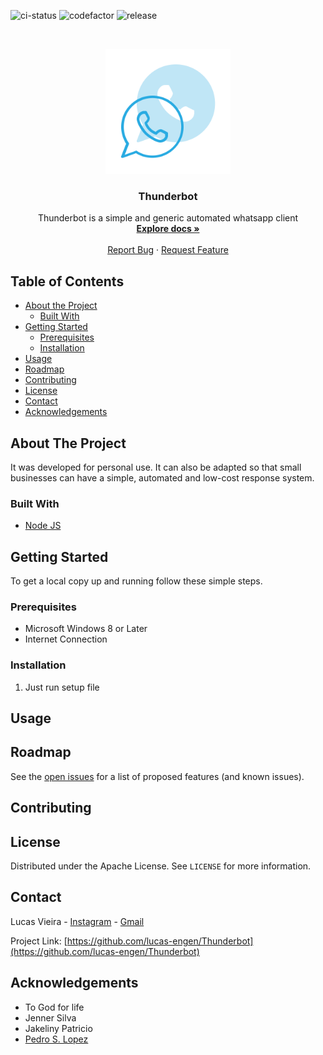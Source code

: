 <!--
*** Thanks for checking out this README Template. If you have a suggestion that would
*** make this better, please fork the libhack and create a pull request or simply open
*** an issue with the tag "enhancement".
*** Thanks again! Now go create something AMAZING! :D
***
***
***
*** To avoid retyping too much info. Do a search and replace for the following:
*** lucas-engen, libhack, __lucas.vmx, lucas.engen.cc@gmail.com
-->





<!-- PROJECT SHIELDS -->
<!--
*** I'm using markdown "reference style" links for readability.
*** Reference links are enclosed in brackets [ ] instead of parentheses ( ).
*** See the bottom of this document for the declaration of the reference variables
*** for contributors-url, forks-url, etc. This is an optional, concise syntax you may use.
*** https://www.markdownguide.org/basic-syntax/#reference-style-links
-->

<!-- MARKDOWN LINKS & IMAGES -->
<!-- https://www.markdownguide.org/basic-syntax/#reference-style-links -->

[Codefactor]: https://www.codefactor.io/repository/github/lucas-engen/thunderbot/badge?s=aa5850e2172e4d9479a3243a7d881bc2b66774b7
[nodeci-status]: https://github.com/lucas-engen/Thunderbot/workflows/Node.js%20CI/badge.svg
[release-ver]: https://img.shields.io/github/v/release/lucas-engen/thunderbot?color=orange

![ci-status][nodeci-status]
![codefactor][Codefactor]
![release][release-ver]

<!-- PROJECT LOGO -->
<br />
<p align="center">
  <a href="https://github.com/lucas-engen/Thunderbot">
    <img src="images/thunderbot_512_png.png" alt="Logo" width="200" height="200">
  </a>

  <h3 align="center">Thunderbot</h3>

  <p align="center">
    Thunderbot is a simple and generic automated whatsapp client
    <br />
    <a href="https://github.com/lucas-engen/Thunderbot"><strong>Explore docs »</strong></a>
    <br />
    <br />
    <a href="https://github.com/lucas-engen/Thunderbot">Report Bug</a>
    ·
    <a href="https://github.com/lucas-engen/Thunderbot">Request Feature</a>
  </p>
</p>



<!-- TABLE OF CONTENTS -->
## Table of Contents

* [About the Project](#about-the-project)
  * [Built With](#built-with)
* [Getting Started](#getting-started)
  * [Prerequisites](#prerequisites)
  * [Installation](#installation)
* [Usage](#usage)
* [Roadmap](#roadmap)
* [Contributing](#contributing)
* [License](#license)
* [Contact](#contact)
* [Acknowledgements](#acknowledgements)



<!-- ABOUT THE PROJECT -->
## About The Project

It was developed for personal use. It can also be adapted so that small businesses can have a simple, automated and low-cost response system.

### Built With


* [Node JS](https://nodejs.org/en/)


<!-- GETTING STARTED -->
## Getting Started

To get a local copy up and running follow these simple steps.

### Prerequisites

* Microsoft Windows 8 or Later
* Internet Connection

### Installation
 
1. Just run setup file

<!-- USAGE EXAMPLES -->
## Usage

<!-- ROADMAP -->
## Roadmap

See the [open issues](https://github.com/lucas-engen/Thunderbot/issues) for a list of proposed features (and known issues).



<!-- CONTRIBUTING -->
## Contributing


<!-- LICENSE -->
## License

Distributed under the Apache License. See `LICENSE` for more information.

<!-- CONTACT -->
## Contact

Lucas Vieira - [Instagram](https://www.instagram.com/__lucas.vmx) - [Gmail](mailto:lucas.engen.cc@gmail.com?subject=Sobre%20o%20thunderbot)

Project Link: [https://github.com/lucas-engen/Thunderbot](https://github.com/lucas-engen/Thunderbot)



<!-- ACKNOWLEDGEMENTS -->
## Acknowledgements

* To God for life
* Jenner Silva
* Jakeliny Patricio
* [Pedro S. Lopez](https://github.com/pedroslopez)
